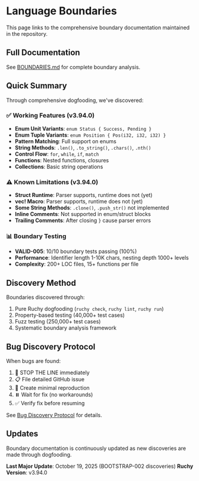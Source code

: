 # Language Boundaries

This page links to the comprehensive boundary documentation maintained in the repository.

## Full Documentation

See [BOUNDARIES.md](https://github.com/paiml/ruchyruchy/blob/main/BOUNDARIES.md) for complete boundary analysis.

## Quick Summary

Through comprehensive dogfooding, we've discovered:

### ✅ Working Features (v3.94.0)

- **Enum Unit Variants**: `enum Status { Success, Pending }`
- **Enum Tuple Variants**: `enum Position { Pos(i32, i32, i32) }`
- **Pattern Matching**: Full support on enums
- **String Methods**: `.len()`, `.to_string()`, `.chars()`, `.nth()`
- **Control Flow**: `for`, `while`, `if`, `match`
- **Functions**: Nested functions, closures
- **Collections**: Basic string operations

### ⚠️ Known Limitations (v3.94.0)

- **Struct Runtime**: Parser supports, runtime does not (yet)
- **vec! Macro**: Parser supports, runtime does not (yet)
- **Some String Methods**: `.clone()`, `.push_str()` not implemented
- **Inline Comments**: Not supported in enum/struct blocks
- **Trailing Comments**: After closing `}` cause parser errors

### 📊 Boundary Testing

- **VALID-005**: 10/10 boundary tests passing (100%)
- **Performance**: Identifier length 1-10K chars, nesting depth 1000+ levels
- **Complexity**: 200+ LOC files, 15+ functions per file

## Discovery Method

Boundaries discovered through:
1. Pure Ruchy dogfooding (`ruchy check`, `ruchy lint`, `ruchy run`)
2. Property-based testing (40,000+ test cases)
3. Fuzz testing (250,000+ test cases)
4. Systematic boundary analysis framework

## Bug Discovery Protocol

When bugs are found:
1. 🚨 STOP THE LINE immediately
2. 📋 File detailed GitHub issue
3. 🔬 Create minimal reproduction
4. ⏸️ Wait for fix (no workarounds)
5. ✅ Verify fix before resuming

See [Bug Discovery Protocol](https://github.com/paiml/ruchyruchy/blob/main/CLAUDE.md#-critical-bug-discovery-protocol) for details.

## Updates

Boundary documentation is continuously updated as new discoveries are made through dogfooding.

**Last Major Update**: October 19, 2025 (BOOTSTRAP-002 discoveries)
**Ruchy Version**: v3.94.0
